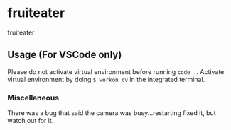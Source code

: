 # fruiteater
fruiteater

## Usage (For VSCode only)
Please do not activate virtual environment before running `code .`. Activate virtual environment by doing `$ workon cv` in the integrated terminal.

### Miscellaneous
There was a bug that said the camera was busy...restarting fixed it, but watch out for it.
